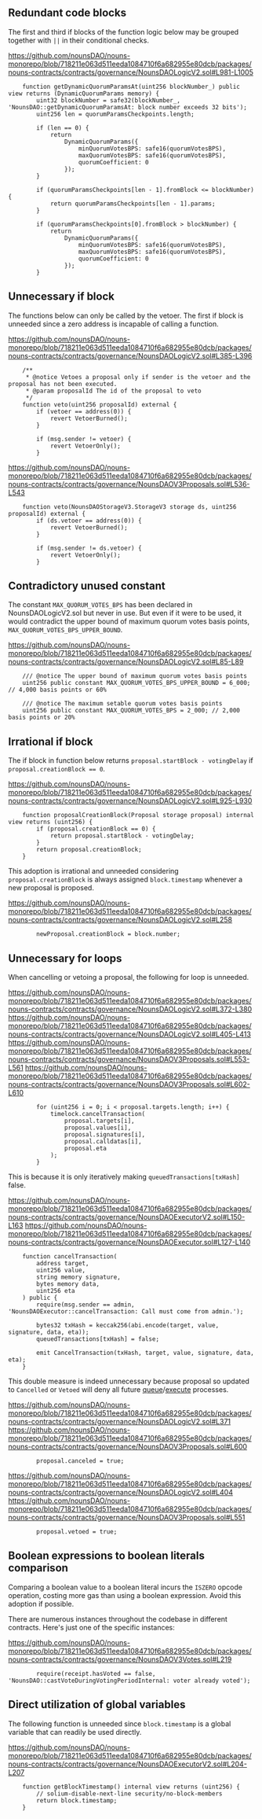 ## Redundant code blocks
The first and third if blocks of the function logic below may be grouped together with `||` in their conditional checks. 

https://github.com/nounsDAO/nouns-monorepo/blob/718211e063d511eeda1084710f6a682955e80dcb/packages/nouns-contracts/contracts/governance/NounsDAOLogicV2.sol#L981-L1005

```solidity
    function getDynamicQuorumParamsAt(uint256 blockNumber_) public view returns (DynamicQuorumParams memory) {
        uint32 blockNumber = safe32(blockNumber_, 'NounsDAO::getDynamicQuorumParamsAt: block number exceeds 32 bits');
        uint256 len = quorumParamsCheckpoints.length;

        if (len == 0) {
            return
                DynamicQuorumParams({
                    minQuorumVotesBPS: safe16(quorumVotesBPS),
                    maxQuorumVotesBPS: safe16(quorumVotesBPS),
                    quorumCoefficient: 0
                });
        }

        if (quorumParamsCheckpoints[len - 1].fromBlock <= blockNumber) {
            return quorumParamsCheckpoints[len - 1].params;
        }

        if (quorumParamsCheckpoints[0].fromBlock > blockNumber) {
            return
                DynamicQuorumParams({
                    minQuorumVotesBPS: safe16(quorumVotesBPS),
                    maxQuorumVotesBPS: safe16(quorumVotesBPS),
                    quorumCoefficient: 0
                });
        }
```
## Unnecessary if block
The functions below can only be called by the vetoer. The first if block is unneeded since a zero address is incapable of calling a function.

https://github.com/nounsDAO/nouns-monorepo/blob/718211e063d511eeda1084710f6a682955e80dcb/packages/nouns-contracts/contracts/governance/NounsDAOLogicV2.sol#L385-L396

```solidity
    /**
     * @notice Vetoes a proposal only if sender is the vetoer and the proposal has not been executed.
     * @param proposalId The id of the proposal to veto
     */
    function veto(uint256 proposalId) external {
        if (vetoer == address(0)) {
            revert VetoerBurned();
        }

        if (msg.sender != vetoer) {
            revert VetoerOnly();
        }
```
https://github.com/nounsDAO/nouns-monorepo/blob/718211e063d511eeda1084710f6a682955e80dcb/packages/nouns-contracts/contracts/governance/NounsDAOV3Proposals.sol#L536-L543

```solidity
    function veto(NounsDAOStorageV3.StorageV3 storage ds, uint256 proposalId) external {
        if (ds.vetoer == address(0)) {
            revert VetoerBurned();
        }

        if (msg.sender != ds.vetoer) {
            revert VetoerOnly();
        }
```
## Contradictory unused constant
The constant `MAX_QUORUM_VOTES_BPS` has been declared in NounsDAOLogicV2.sol but never in use. But even if it were to be used, it would contradict the upper bound of maximum quorum votes basis points, `MAX_QUORUM_VOTES_BPS_UPPER_BOUND`.

https://github.com/nounsDAO/nouns-monorepo/blob/718211e063d511eeda1084710f6a682955e80dcb/packages/nouns-contracts/contracts/governance/NounsDAOLogicV2.sol#L85-L89

```solidity
    /// @notice The upper bound of maximum quorum votes basis points
    uint256 public constant MAX_QUORUM_VOTES_BPS_UPPER_BOUND = 6_000; // 4,000 basis points or 60%

    /// @notice The maximum setable quorum votes basis points
    uint256 public constant MAX_QUORUM_VOTES_BPS = 2_000; // 2,000 basis points or 20%
```
## Irrational if block
The if block in function below returns `proposal.startBlock - votingDelay` if `proposal.creationBlock == 0`.

https://github.com/nounsDAO/nouns-monorepo/blob/718211e063d511eeda1084710f6a682955e80dcb/packages/nouns-contracts/contracts/governance/NounsDAOLogicV2.sol#L925-L930

```solidity
    function proposalCreationBlock(Proposal storage proposal) internal view returns (uint256) {
        if (proposal.creationBlock == 0) {
            return proposal.startBlock - votingDelay;
        }
        return proposal.creationBlock;
    }
```
This adoption is irrational and unneeded considering `proposal.creationBlock` is always assigned `block.timestamp` whenever a new proposal is proposed.

https://github.com/nounsDAO/nouns-monorepo/blob/718211e063d511eeda1084710f6a682955e80dcb/packages/nouns-contracts/contracts/governance/NounsDAOLogicV2.sol#L258

```solidity
        newProposal.creationBlock = block.number;
```
## Unnecessary for loops
When cancelling or vetoing a proposal, the following for loop is unneeded.  

https://github.com/nounsDAO/nouns-monorepo/blob/718211e063d511eeda1084710f6a682955e80dcb/packages/nouns-contracts/contracts/governance/NounsDAOLogicV2.sol#L372-L380
https://github.com/nounsDAO/nouns-monorepo/blob/718211e063d511eeda1084710f6a682955e80dcb/packages/nouns-contracts/contracts/governance/NounsDAOLogicV2.sol#L405-L413
https://github.com/nounsDAO/nouns-monorepo/blob/718211e063d511eeda1084710f6a682955e80dcb/packages/nouns-contracts/contracts/governance/NounsDAOV3Proposals.sol#L553-L561
https://github.com/nounsDAO/nouns-monorepo/blob/718211e063d511eeda1084710f6a682955e80dcb/packages/nouns-contracts/contracts/governance/NounsDAOV3Proposals.sol#L602-L610

```solidity
        for (uint256 i = 0; i < proposal.targets.length; i++) {
            timelock.cancelTransaction(
                proposal.targets[i],
                proposal.values[i],
                proposal.signatures[i],
                proposal.calldatas[i],
                proposal.eta
            );
        }
```
This is because it is only iteratively making `queuedTransactions[txHash]` false.

https://github.com/nounsDAO/nouns-monorepo/blob/718211e063d511eeda1084710f6a682955e80dcb/packages/nouns-contracts/contracts/governance/NounsDAOExecutorV2.sol#L150-L163
https://github.com/nounsDAO/nouns-monorepo/blob/718211e063d511eeda1084710f6a682955e80dcb/packages/nouns-contracts/contracts/governance/NounsDAOExecutor.sol#L127-L140

```solidity
    function cancelTransaction(
        address target,
        uint256 value,
        string memory signature,
        bytes memory data,
        uint256 eta
    ) public {
        require(msg.sender == admin, 'NounsDAOExecutor::cancelTransaction: Call must come from admin.');

        bytes32 txHash = keccak256(abi.encode(target, value, signature, data, eta));
        queuedTransactions[txHash] = false;

        emit CancelTransaction(txHash, target, value, signature, data, eta);
    }
```
This double measure is indeed unnecessary because proposal so updated to `Cancelled` or `Vetoed` will deny all future [queue](https://github.com/nounsDAO/nouns-monorepo/blob/718211e063d511eeda1084710f6a682955e80dcb/packages/nouns-contracts/contracts/governance/NounsDAOLogicV2.sol#L300)/[execute](https://github.com/nounsDAO/nouns-monorepo/blob/718211e063d511eeda1084710f6a682955e80dcb/packages/nouns-contracts/contracts/governance/NounsDAOLogicV2.sol#L338) processes. 

https://github.com/nounsDAO/nouns-monorepo/blob/718211e063d511eeda1084710f6a682955e80dcb/packages/nouns-contracts/contracts/governance/NounsDAOLogicV2.sol#L371
https://github.com/nounsDAO/nouns-monorepo/blob/718211e063d511eeda1084710f6a682955e80dcb/packages/nouns-contracts/contracts/governance/NounsDAOV3Proposals.sol#L600

```solidity
        proposal.canceled = true;
```
https://github.com/nounsDAO/nouns-monorepo/blob/718211e063d511eeda1084710f6a682955e80dcb/packages/nouns-contracts/contracts/governance/NounsDAOLogicV2.sol#L404
https://github.com/nounsDAO/nouns-monorepo/blob/718211e063d511eeda1084710f6a682955e80dcb/packages/nouns-contracts/contracts/governance/NounsDAOV3Proposals.sol#L551

```solidity
        proposal.vetoed = true;
```
## Boolean expressions to boolean literals comparison
Comparing a boolean value to a boolean literal incurs the `ISZERO` opcode operation, costing more gas than using a boolean expression. Avoid this adoption if possible.

There are numerous instances throughout the codebase in different contracts. Here's just one of the specific instances:  

https://github.com/nounsDAO/nouns-monorepo/blob/718211e063d511eeda1084710f6a682955e80dcb/packages/nouns-contracts/contracts/governance/NounsDAOV3Votes.sol#L219

```solidity
        require(receipt.hasVoted == false, 'NounsDAO::castVoteDuringVotingPeriodInternal: voter already voted');
```
## Direct utilization of global variables
The following function is unneeded since `block.timestamp` is a global variable that can readily be used directly.

https://github.com/nounsDAO/nouns-monorepo/blob/718211e063d511eeda1084710f6a682955e80dcb/packages/nouns-contracts/contracts/governance/NounsDAOExecutorV2.sol#L204-L207

```solidity
    function getBlockTimestamp() internal view returns (uint256) {
        // solium-disable-next-line security/no-block-members
        return block.timestamp;
    }
```

